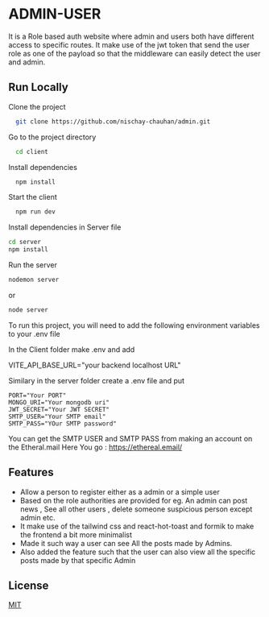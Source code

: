 
# ADMIN-USER

It is a Role based auth website where admin and users both have different access to specific routes.
It make use of the jwt token that send the user role as one of the payload so that the middleware can easily detect the user and admin.



## Run Locally

Clone the project

```bash
  git clone https://github.com/nischay-chauhan/admin.git
```

Go to the project directory

```bash
  cd client
```

Install dependencies

```bash
  npm install
```

Start the client

```bash
  npm run dev
``` 

Install dependencies in Server file

```bash
cd server
npm install
```
Run the server 
```bash
nodemon server
```
or 
```bash
node server
```


To run this project, you will need to add the following environment variables to your .env file

In the Client folder make .env and add 

VITE_API_BASE_URL="your backend localhost URL"

Similary in the server folder create a .env file and put 
```
PORT="Your PORT"
MONGO_URI="Your mongodb uri"
JWT_SECRET="Your JWT SECRET"
SMTP_USER="Your SMTP email"
SMTP_PASS="YOur SMTP password"
```

You can get the SMTP USER and SMTP PASS from making an account on the Etheral.mail
Here You go : https://ethereal.email/


## Features

- Allow a person to register either as a admin or a simple user
- Based on the role authorities are provided for eg. An admin can post news , See all other users , delete someone suspicious person except admin etc.
- It make use of the tailwind css and react-hot-toast and formik to make the frontend a bit more minimalist 
- Made it such way a user can see All the posts made by Admins.
- Also added the feature such that the user can also view all the specific posts made by that specific Admin

## License

[MIT](https://choosealicense.com/licenses/mit/)

